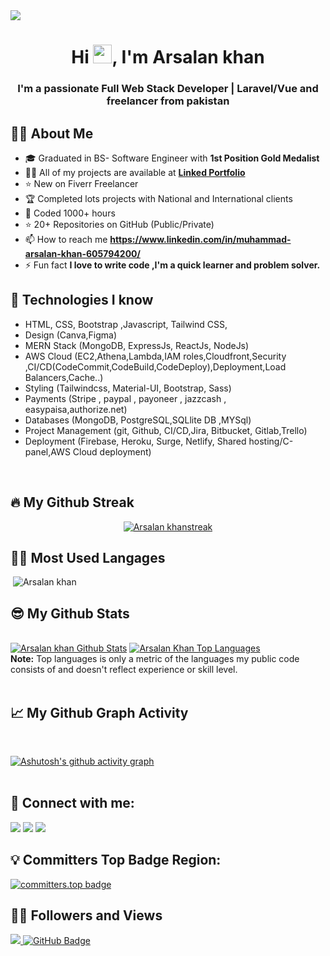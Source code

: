<!-- 
[![An image of @arsalankhan's Holopin badges, which is a link to view their full Holopin profile](https://holopin.me/arsalankhan)](https://holopin.io/@arsalankhan) -->

<img src="https://scontent.fkhi11-1.fna.fbcdn.net/v/t39.30808-6/314380927_1312858116184153_8380490971457774184_n.png?stp=dst-png_p180x540&_nc_cat=110&ccb=1-7&_nc_sid=e3f864&_nc_eui2=AeE1Yx1qq8Iu_w7AZmkhHxccAcNfgpzzsaEBw1-CnPOxoVa_U5CA16BUbAq9QQLQSVi3yT7ndGUkqmI7qda3FRTr&_nc_ohc=CVKlCFQbn_QAX8JPczL&_nc_ht=scontent.fkhi11-1.fna&oh=00_AfAxK4M1ac9mrPSUeeW5j3IPbo36uo3mCtbzSn7GpEEGzw&oe=6438266F"/>
<br/>
<h1 align="center">Hi <img src="https://raw.githubusercontent.com/MartinHeinz/MartinHeinz/master/wave.gif" width="30px">, I'm  Arsalan khan</h1>
<h3 align="center">I'm a passionate Full Web Stack Developer | Laravel/Vue and freelancer from pakistan</h3>

<!--
**Muhammad-Arsalankhan/Muhammad-Arsalankhan** is a ✨ _special_ ✨ repository because its `README.md` (this file) appears on your GitHub profile.

Here are some ideas to get you started:

- 🔭 I’m currently working on ...
- 🌱 I’m currently learning ...
- 👯 I’m looking to collaborate on ...
- 🤔 I’m looking for help with ...
- 💬 Ask me about ...
- 📫 How to reach me: ...
- 😄 Pronouns: ...
- ⚡ Fun fact: ...
-->



## 🙋‍♂️ About Me
<!-- About Me Intro -->
- 🎓 Graduated in BS- Software Engineer with **1st Position Gold Medalist**
- 👨‍💻 All of my projects are available at **[Linked Portfolio](https://www.linkedin.com/in/muhammad-arsalan-khan-605794200/)**
- ⭐ New on Fiverr Freelancer
- 🏆 Completed lots projects with National and International clients
- 🤠 Coded 1000+ hours
- ⭐ 20+ Repositories on GitHub (Public/Private)
- 📫 How to reach me **https://www.linkedin.com/in/muhammad-arsalan-khan-605794200/**
- ⚡ Fun fact **I love to write code ,I'm a quick learner and problem solver.**


## 🚀 Technologies I know
<!-- Technologies -->
- HTML, CSS, Bootstrap ,Javascript, Tailwind CSS,
- Design (Canva,Figma)
- MERN Stack (MongoDB, ExpressJs, ReactJs, NodeJs)
- AWS Cloud (EC2,Athena,Lambda,IAM roles,Cloudfront,Security ,CI/CD(CodeCommit,CodeBuild,CodeDeploy),Deployment,Load Balancers,Cache..)
- Styling (Tailwindcss, Material-UI, Bootstrap, Sass)
- Payments (Stripe , paypal , payoneer , jazzcash , easypaisa,authorize.net)
- Databases (MongoDB, PostgreSQL,SQLlite DB ,MYSql)
- Project Management (git, Github, CI/CD,Jira, Bitbucket, Gitlab,Trello)
- Deployment (Firebase, Heroku, Surge, Netlify, Shared hosting/C-panel,AWS Cloud deployment)

<br/>


## 🔥 My Github Streak
<p align="center">
    <a href="https://github.com/Muhammad-Arsalankhan/github-readme-streak-stats">
        <img title="🔥 Get streak stats for your profile at git.io/streak-stats" alt="Arsalan khanstreak" src="https://github-readme-streak-stats.herokuapp.com/?user=Muhammad-Arsalankhan&theme=black-ice&hide_border=true&stroke=0000&background=060A0CD0"/>
    </a>
</p>

## 👨‍💻 Most Used Langages
<p>&nbsp;<img src="https://github-readme-stats.vercel.app/api/top-langs?username=Muhammad-Arsalankhan&show_icons=true&locale=en&theme=react&hide_border=true&bg_color=0D1117" alt="Arsalan khan"/></p>


## 😎 My Github Stats

  <br/>
    <a href="https://github.com/Muhammad-Arsalankhan/github-readme-stats"><img alt="Arsalan khan Github Stats" src="https://github-readme-stats.vercel.app/api?username=Muhammad-Arsalankhan&show_icons=true&count_private=true&theme=react&hide_border=true&bg_color=0D1117" /></a>
  <a href="https://github.com/Muhammad-Arsalankhan/github-readme-stats"><img alt="Arsalan Khan Top Languages" src="https://github-readme-stats.vercel.app/api/top-langs/?username=Muhammad-Arsalankhan&langs_count=8&count_private=true&layout=compact&theme=react&hide_border=true&bg_color=0D1117" /></a>
  <br/>
  <b>Note:</b> Top languages is only a metric of the languages my public code consists of and doesn't reflect experience or skill level.


<br/>
<br/>

## 📈 My Github Graph Activity
<br/>

<!-- <a href="https://github.com/Muhammad-Arsalankhan/github-readme-activity-graph"><img alt="Arsalan Ahmed Solangi Activity Graph" src="https://activity-graph.herokuapp.com/graph?username=Muhammad-Arsalankhan&bg_color=0D1117&color=5BCDEC&line=5BCDEC&point=FFFFFF&hide_border=true" /></a> -->
[![Ashutosh's github activity graph](https://github-readme-activity-graph.cyclic.app/graph?username=Muhammad-Arsalankhan&bg_color=f7f7f7&color=9e4c98&line=9e4c98&point=b62b2b&area=true&hide_border=true)](https://github.com/ashutosh00710/github-readme-activity-graph)
<br/>
<br/>


## 🧷 Connect with me:
<p align="left">
<a href = "https://www.upwork.com/freelancers/~01e72b3e85427c45aa"><img src="https://img.icons8.com/ios-filled/50/upwork.png"/></a>
<a href = "https://www.linkedin.com/in/muhammad-arsalan-khan-605794200/"><img src="https://img.icons8.com/fluent/48/000000/linkedin.png"/></a>
<a href = "https://www.instagram.com/ig_arsalankhann/"><img src="https://img.icons8.com/fluent/48/000000/instagram-new.png"/></a>



</p>

## 💡 Committers Top Badge Region:
[![committers.top badge](https://user-badge.committers.top/pakistan/Muhammad-Arsalankhan.svg)](https://user-badge.committers.top/pakistan/Muhammad-Arsalankhan)


## 🤙🏻 Followers and Views
<a href="https://github.com/Meghna-DAS/github-profile-views-counter">
    <img src="https://komarev.com/ghpvc/?username=Muhammad-Arsalankhan">
</a>
<a href="https://github.com/Muhammad-Arsalankhan?tab=followers"><img src="https://img.shields.io/github/followers/Muhammad-Arsalankhan?label=Followers&style=social" alt="GitHub Badge"></a>
